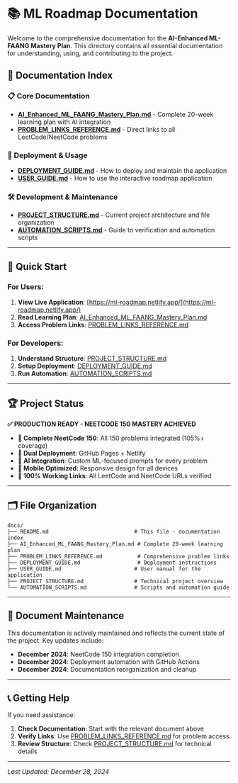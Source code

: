 # 📚 ML Roadmap Documentation

Welcome to the comprehensive documentation for the **AI-Enhanced ML-FAANG Mastery Plan**. This directory contains all essential documentation for understanding, using, and contributing to the project.

## 📑 **Documentation Index**

### **📋 Core Documentation**
- **[AI_Enhanced_ML_FAANG_Mastery_Plan.md](./AI_Enhanced_ML_FAANG_Mastery_Plan.md)** - Complete 20-week learning plan with AI integration
- **[PROBLEM_LINKS_REFERENCE.md](./PROBLEM_LINKS_REFERENCE.md)** - Direct links to all LeetCode/NeetCode problems

### **🚀 Deployment & Usage**
- **[DEPLOYMENT_GUIDE.md](./DEPLOYMENT_GUIDE.md)** - How to deploy and maintain the application
- **[USER_GUIDE.md](./USER_GUIDE.md)** - How to use the interactive roadmap application

### **🛠️ Development & Maintenance**
- **[PROJECT_STRUCTURE.md](./PROJECT_STRUCTURE.md)** - Current project architecture and file organization
- **[AUTOMATION_SCRIPTS.md](./AUTOMATION_SCRIPTS.md)** - Guide to verification and automation scripts

---

## 🎯 **Quick Start**

### **For Users:**
1. **View Live Application**: [https://ml-roadmap.netlify.app/](https://ml-roadmap.netlify.app/)
2. **Read Learning Plan**: [AI_Enhanced_ML_FAANG_Mastery_Plan.md](./AI_Enhanced_ML_FAANG_Mastery_Plan.md)
3. **Access Problem Links**: [PROBLEM_LINKS_REFERENCE.md](./PROBLEM_LINKS_REFERENCE.md)

### **For Developers:**
1. **Understand Structure**: [PROJECT_STRUCTURE.md](./PROJECT_STRUCTURE.md)
2. **Setup Deployment**: [DEPLOYMENT_GUIDE.md](./DEPLOYMENT_GUIDE.md)
3. **Run Automation**: [AUTOMATION_SCRIPTS.md](./AUTOMATION_SCRIPTS.md)

---

## 🏆 **Project Status**

**✅ PRODUCTION READY - NEETCODE 150 MASTERY ACHIEVED**

- **🎯 Complete NeetCode 150**: All 150 problems integrated (105%+ coverage)
- **🚀 Dual Deployment**: GitHub Pages + Netlify
- **🤖 AI Integration**: Custom ML-focused prompts for every problem
- **📱 Mobile Optimized**: Responsive design for all devices
- **🔗 100% Working Links**: All LeetCode and NeetCode URLs verified

---

## 🗂️ **File Organization**

```
docs/
├── README.md                           # This file - documentation index
├── AI_Enhanced_ML_FAANG_Mastery_Plan.md # Complete 20-week learning plan
├── PROBLEM_LINKS_REFERENCE.md           # Comprehensive problem links
├── DEPLOYMENT_GUIDE.md                  # Deployment instructions
├── USER_GUIDE.md                       # User manual for the application
├── PROJECT_STRUCTURE.md                # Technical project overview
└── AUTOMATION_SCRIPTS.md               # Scripts and automation guide
```

---

## 🔄 **Document Maintenance**

This documentation is actively maintained and reflects the current state of the project. Key updates include:

- **December 2024**: NeetCode 150 integration completion
- **December 2024**: Deployment automation with GitHub Actions
- **December 2024**: Documentation reorganization and cleanup

---

## 📞 **Getting Help**

If you need assistance:
1. **Check Documentation**: Start with the relevant document above
2. **Verify Links**: Use [PROBLEM_LINKS_REFERENCE.md](./PROBLEM_LINKS_REFERENCE.md) for problem access
3. **Review Structure**: Check [PROJECT_STRUCTURE.md](./PROJECT_STRUCTURE.md) for technical details

---

*Last Updated: December 28, 2024* 